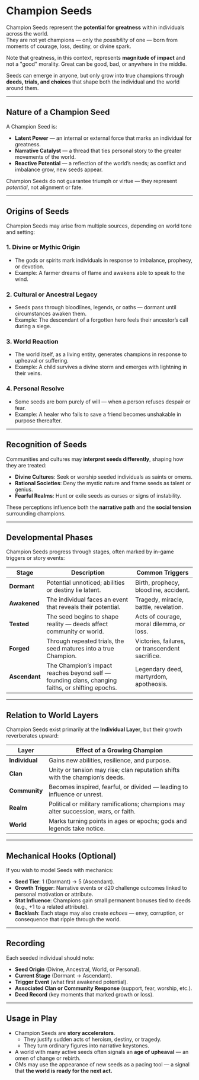 # Champion Seeds

Champion Seeds represent the **potential for greatness** within individuals across the world.  
They are not yet champions — only the *possibility* of one — born from moments of courage, loss, destiny, or divine spark. 

Note that greatness, in this context, represents **magnitude of impact** and not a "good" morality. Great can be good, bad, or anywhere in the middle.

Seeds can emerge in anyone, but only grow into true champions through **deeds, trials, and choices** that shape both the individual and the world around them.  

---

## Nature of a Champion Seed

A Champion Seed is:
- **Latent Power** — an internal or external force that marks an individual for greatness.  
- **Narrative Catalyst** — a thread that ties personal story to the greater movements of the world.  
- **Reactive Potential** — a reflection of the world’s needs; as conflict and imbalance grow, new seeds appear.  

Champion Seeds do not guarantee triumph or virtue — they represent *potential*, not alignment or fate.  

---

## Origins of Seeds

Champion Seeds may arise from multiple sources, depending on world tone and setting:

### 1. **Divine or Mythic Origin**
- The gods or spirits mark individuals in response to imbalance, prophecy, or devotion.  
- Example: A farmer dreams of flame and awakens able to speak to the wind.  

### 2. **Cultural or Ancestral Legacy**
- Seeds pass through bloodlines, legends, or oaths — dormant until circumstances awaken them.  
- Example: The descendant of a forgotten hero feels their ancestor’s call during a siege.  

### 3. **World Reaction**
- The world itself, as a living entity, generates champions in response to upheaval or suffering.  
- Example: A child survives a divine storm and emerges with lightning in their veins.  

### 4. **Personal Resolve**
- Some seeds are born purely of will — when a person refuses despair or fear.  
- Example: A healer who fails to save a friend becomes unshakable in purpose thereafter.  

---

## Recognition of Seeds

Communities and cultures may **interpret seeds differently**, shaping how they are treated:
- **Divine Cultures**: Seek or worship seeded individuals as saints or omens.  
- **Rational Societies**: Deny the mystic nature and frame seeds as talent or genius.  
- **Fearful Realms**: Hunt or exile seeds as curses or signs of instability.  

These perceptions influence both the **narrative path** and the **social tension** surrounding champions.

---

## Developmental Phases

Champion Seeds progress through stages, often marked by in-game triggers or story events:

| Stage | Description | Common Triggers |
|--------|--------------|----------------|
| **Dormant** | Potential unnoticed; abilities or destiny lie latent. | Birth, prophecy, bloodline, accident. |
| **Awakened** | The individual faces an event that reveals their potential. | Tragedy, miracle, battle, revelation. |
| **Tested** | The seed begins to shape reality — deeds affect community or world. | Acts of courage, moral dilemma, or loss. |
| **Forged** | Through repeated trials, the seed matures into a true Champion. | Victories, failures, or transcendent sacrifice. |
| **Ascendant** | The Champion’s impact reaches beyond self — founding clans, changing faiths, or shifting epochs. | Legendary deed, martyrdom, apotheosis. |

---

## Relation to World Layers

Champion Seeds exist primarily at the **Individual Layer**, but their growth reverberates upward:

| Layer | Effect of a Growing Champion |
|--------|-----------------------------|
| **Individual** | Gains new abilities, resilience, and purpose. |
| **Clan** | Unity or tension may rise; clan reputation shifts with the champion’s deeds. |
| **Community** | Becomes inspired, fearful, or divided — leading to influence or unrest. |
| **Realm** | Political or military ramifications; champions may alter succession, wars, or faith. |
| **World** | Marks turning points in ages or epochs; gods and legends take notice. |

---

## Mechanical Hooks (Optional)

If you wish to model Seeds with mechanics:
- **Seed Tier**: 1 (Dormant) → 5 (Ascendant).  
- **Growth Trigger**: Narrative events or d20 challenge outcomes linked to personal motivation or attribute.  
- **Stat Influence**: Champions gain small permanent bonuses tied to deeds (e.g., +1 to a related attribute).  
- **Backlash**: Each stage may also create *echoes* — envy, corruption, or consequence that ripple through the world.  

---

## Recording

Each seeded individual should note:
- **Seed Origin** (Divine, Ancestral, World, or Personal).  
- **Current Stage** (Dormant → Ascendant).  
- **Trigger Event** (what first awakened potential).  
- **Associated Clan or Community Response** (support, fear, worship, etc.).  
- **Deed Record** (key moments that marked growth or loss).  

---

## Usage in Play

- Champion Seeds are **story accelerators**.  
  - They justify sudden acts of heroism, destiny, or tragedy.  
  - They turn ordinary figures into narrative keystones.  
- A world with many active seeds often signals an **age of upheaval** — an omen of change or rebirth.  
- GMs may use the appearance of new seeds as a pacing tool — a signal that **the world is ready for the next act.**
